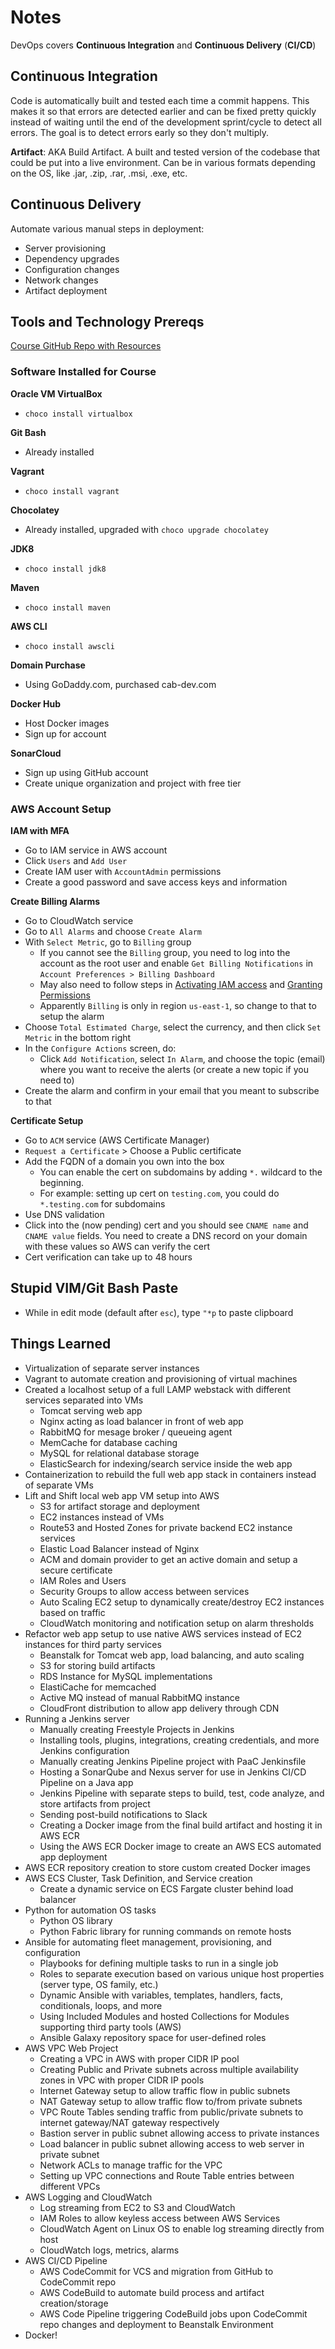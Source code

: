 # Notes

DevOps covers **Continuous Integration** and **Continuous Delivery** (**CI/CD**)

## Continuous Integration

Code is automatically built and tested each time a commit happens. This makes it so that errors are detected earlier and can be fixed pretty quickly instead of waiting until the end of the development sprint/cycle to detect all errors. The goal is to detect errors early so they don't multiply.

**Artifact**: AKA Build Artifact. A built and tested version of the codebase that could be put into a live environment. Can be in various formats depending on the OS, like .jar, .zip, .rar, .msi, .exe, etc.

## Continuous Delivery

Automate various manual steps in deployment:
  - Server provisioning
  - Dependency upgrades
  - Configuration changes
  - Network changes
  - Artifact deployment

## Tools and Technology Prereqs

[Course GitHub Repo with Resources](https://github.com/devopshydclub/vprofile-project/tree/master)

### Software Installed for Course

**Oracle VM VirtualBox**
- `choco install virtualbox`

**Git Bash**
- Already installed

**Vagrant**
- `choco install vagrant`

**Chocolatey**
- Already installed, upgraded with `choco upgrade chocolatey`

**JDK8**
- `choco install jdk8`

**Maven**
- `choco install maven`

**AWS CLI**
- `choco install awscli`

**Domain Purchase**
- Using GoDaddy.com, purchased cab-dev.com

**Docker Hub**
- Host Docker images
- Sign up for account

**SonarCloud**
- Sign up using GitHub account
- Create unique organization and project with free tier

### AWS Account Setup

**IAM with MFA**

- Go to IAM service in AWS account
- Click `Users` and `Add User`
- Create IAM user with `AccountAdmin` permissions
- Create a good password and save access keys and information

**Create Billing Alarms**

- Go to CloudWatch service
- Go to `All Alarms` and choose `Create Alarm`
- With `Select Metric`, go to `Billing` group
  - If you cannot see the `Billing` group, you need to log into the account as the root user and enable `Get Billing Notifications` in `Account Preferences > Billing Dashboard`
  - May also need to follow steps in [Activating IAM access](https://docs.aws.amazon.com/IAM/latest/UserGuide/tutorial_billing.html?icmpid=docs_iam_console#tutorial-billing-step1) and [Granting Permissions](https://docs.aws.amazon.com/IAM/latest/UserGuide/tutorial_billing.html?icmpid=docs_iam_console#tutorial-billing-step2)
  - Apparently `Billing` is only in region `us-east-1`, so change to that to setup the alarm
- Choose `Total Estimated Charge`, select the currency, and then click `Set Metric` in the bottom right
- In the `Configure Actions` screen, do:
  - Click `Add Notification`, select `In Alarm`, and choose the topic (email) where you want to receive the alerts (or create a new topic if you need to)
- Create the alarm and confirm in your email that you meant to subscribe to that

**Certificate Setup**

- Go to `ACM` service (AWS Certificate Manager)
- `Request a Certificate` > Choose a Public certificate
- Add the FQDN of a domain you own into the box
  - You can enable the cert on subdomains by adding `*.` wildcard to the beginning.
  - For example: setting up cert on `testing.com`, you could do `*.testing.com` for subdomains
- Use DNS validation
- Click into the (now pending) cert and you should see `CNAME name` and `CNAME value` fields. You need to create a DNS record on your domain with these values so AWS can verify the cert
- Cert verification can take up to 48 hours

## Stupid VIM/Git Bash Paste

- While in edit mode (default after `esc`), type `"*p` to paste clipboard

## Things Learned

- Virtualization of separate server instances
- Vagrant to automate creation and provisioning of virtual machines
- Created a localhost setup of a full LAMP webstack with different services separated into VMs
  - Tomcat serving web app
  - Nginx acting as load balancer in front of web app
  - RabbitMQ for mesage broker / queueing agent
  - MemCache for database caching
  - MySQL for relational database storage
  - ElasticSearch for indexing/search service inside the web app
- Containerization to rebuild the full web app stack in containers instead of separate VMs
- Lift and Shift local web app VM setup into AWS
  - S3 for artifact storage and deployment
  - EC2 instances instead of VMs
  - Route53 and Hosted Zones for private backend EC2 instance services
  - Elastic Load Balancer instead of Nginx
  - ACM and domain provider to get an active domain and setup a secure certificate
  - IAM Roles and Users
  - Security Groups to allow access between services
  - Auto Scaling EC2 setup to dynamically create/destroy EC2 instances based on traffic
  - CloudWatch monitoring and notification setup on alarm thresholds
- Refactor web app setup to use native AWS services instead of EC2 instances for third party services
  - Beanstalk for Tomcat web app, load balancing, and auto scaling
  - S3 for storing build artifacts
  - RDS Instance for MySQL implementations
  - ElastiCache for memcached
  - Active MQ instead of manual RabbitMQ instance
  - CloudFront distribution to allow app delivery through CDN
- Running a Jenkins server
  - Manually creating Freestyle Projects in Jenkins
  - Installing tools, plugins, integrations, creating credentials, and more Jenkins configuration
  - Manually creating Jenkins Pipeline project with PaaC Jenkinsfile
  - Hosting a SonarQube and Nexus server for use in Jenkins CI/CD Pipeline on a Java app
  - Jenkins Pipeline with separate steps to build, test, code analyze, and store artifacts from project
  - Sending post-build notifications to Slack
  - Creating a Docker image from the final build artifact and hosting it in AWS ECR
  - Using the AWS ECR Docker image to create an AWS ECS automated app deployment
- AWS ECR repository creation to store custom created Docker images
- AWS ECS Cluster, Task Definition, and Service creation
  - Create a dynamic service on ECS Fargate cluster behind load balancer
- Python for automation OS tasks
  - Python OS library 
  - Python Fabric library for running commands on remote hosts
- Ansible for automating fleet management, provisioning, and configuration
  - Playbooks for defining multiple tasks to run in a single job
  - Roles to separate execution based on various unique host properties (server type, OS family, etc.)
  - Dynamic Ansible with variables, templates, handlers, facts, conditionals, loops, and more
  - Using Included Modules and hosted Collections for Modules supporting third party tools (AWS)
  - Ansible Galaxy repository space for user-defined roles
- AWS VPC Web Project
  - Creating a VPC in AWS with proper CIDR IP pool
  - Creating Public and Private subnets across multiple availability zones in VPC with proper CIDR IP pools
  - Internet Gateway setup to allow traffic flow in public subnets
  - NAT Gateway setup to allow traffic flow to/from private subnets
  - VPC Route Tables sending traffic from public/private subnets to internet gateway/NAT gateway respectively
  - Bastion server in public subnet allowing access to private instances
  - Load balancer in public subnet allowing access to web server in private subnet
  - Network ACLs to manage traffic for the VPC
  - Setting up VPC connections and Route Table entries between different VPCs
- AWS Logging and CloudWatch
  - Log streaming from EC2 to S3 and CloudWatch
  - IAM Roles to allow keyless access between AWS Services
  - CloudWatch Agent on Linux OS to enable log streaming directly from host
  - CloudWatch logs, metrics, alarms
- AWS CI/CD Pipeline
  - AWS CodeCommit for VCS and migration from GitHub to CodeCommit repo
  - AWS CodeBuild to automate build process and artifact creation/storage
  - AWS Code Pipeline triggering CodeBuild jobs upon CodeCommit repo changes and deployment to Beanstalk Environment
- Docker!